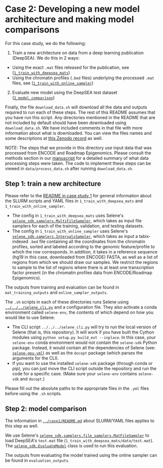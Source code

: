 # Case 2: Developing a new model architecture and making model comparisons

For this case study, we do the following:

1. Train a new architecture on data from a deep learning publication (DeepSEA). We do this in 2 ways:

- Using the exact `.mat` files released for the publication, see ([`1_train_with_deepsea_mats`](https://github.com/FunctionLab/selene/tree/master/manuscript/case2/1_train_with_deepsea_mats))
- Using the chromatin profiles (`.bed` files) underlying the processed `.mat` files, see ([`1_train_with_online_sampler`](https://github.com/FunctionLab/selene/tree/master/manuscript/case2/1_train_with_online_sampler))

2. Evaluate new model using the DeepSEA test dataset ([`2_model_comparison`](https://github.com/FunctionLab/selene/tree/master/manuscript/case2/2_model_comparison))

Finally, the file `download_data.sh` will download all the data and outputs required to run each of these steps.
The rest of this README assumes that you have run this script.
Any directories mentioned in the README that are not included by default should have been downloaded using `download_data.sh`.
We have included comments in that file with more information about what is downloaded. 
You can view the files names and some descriptions at [this Zenodo record](https://doi.org/10.5281/zenodo.1445552) as well.

NOTE: The steps that we provide in this directory use input data that was processed from ENCODE and Roadmap Epigenomics.
Please consult the methods section in our [manuscript](https://doi.org/10.1101/438291) for a detailed summary of what data processing steps were taken.
The code to implement these steps can be viewed in `data/process_data.sh` after running `download_data.sh`.

## Step 1: train a new architecture

Please refer to the [README in case study 1](https://github.com/FunctionLab/selene/tree/master/manuscript/case1/README.md) for general information about the SLURM scripts and YAML files in `1_train_with_deepsea_mats` and `1_train_with_online_sampler`. 

- The config in `1_train_with_deepsea_mats` uses Selene's [`selene_sdk.samplers.MultiFileSampler`](http://selene.flatironinstitute.org/samplers.html#multifilesampler), which takes as input file samplers for each of the training, validation, and testing datasets. 
- The config in `1_train_with_online_sampler` uses Selene's [`selene_sdk.samplers.IntervalsSampler`](http://selene.flatironinstitute.org/samplers.html#intervalssampler), which takes as input a tabix-indexed `.bed` file containing all the coordinates from the chromatin profiles, sorted and labeled according to the genomic feature/profile to which the row corresponds. In addition, it takes in a reference sequence (hg19 in this case, downloaded from ENCODE) FASTA, as well as a list of regions from which we should draw our samples. We restrict the regions to sample to the list of regions where there is at least one transcription factor present (in the chromatin profiles data from ENCODE/Roadmap Epigenomics).

The outputs from training and evaluation can be found in `mat_training_outputs` and `online_sampler_outputs`.

The `.sh` scripts in each of these directories runs Selene using [`../../../selene_cli.py`](https://github.com/FunctionLab/selene/blob/master/selene_cli.py) and a configuration file.
They also activate a conda environment called `selene-env`, the contents of which depend on how you would like to use Selene:

- The CLI script `../../../selene_cli.py` will try to run the local version of Selene (that is, this repository). It will work if you have built the Cython modules using `python setup.py build_ext --inplace`. In this case, your `selene-env` conda environment would not contain the `selene-sdk` Python package. Instead, it would contain all the dependencies of Selene (see: [`selene-gpu.yml`](https://github.com/FunctionLab/selene/blob/master/selene-gpu.yml)) as well as the `docopt`
  package (which parses the arguments for the CLI).
- If you want to use the installed `selene-sdk` package (through conda or pip), you can just move the CLI script outside the repository and run the code for a specific case. (Make sure your `selene-env` contains `selene-sdk` and `docopt`.)

Please fill out the absolute paths to the appropriate files in the `.yml` files before using the `.sh` scripts. 

## Step 2: model comparison

The information in [`../case1/README.md`](https://github.com/FunctionLab/selene/tree/master/manuscript/case1/README.md) about SLURM/YAML files applies to this step as well. 

We use Selene's [`selene_sdk.samplers.file_samplers.MatFileSampler`](http://selene.flatironinstitute.org/samplers.file_samplers.html#matfilesampler) to load DeepSEA's `test.mat` file (`1_train_with_deepsea_mats/data/test.mat`). The [`selene_sdk.EvaluateModel`](http://selene.flatironinstitute.org/selene.html#evaluatemodel) class is used to run this evaluation.  

The outputs from evaluating the model trained using the online sampler can be found in `evaluation_outputs`. 

